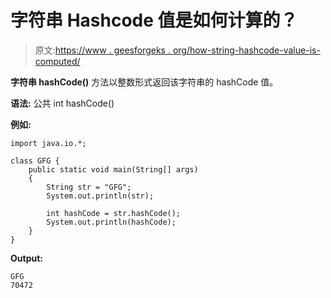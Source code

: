 # 字符串 Hashcode 值是如何计算的？

> 原文:[https://www . geesforgeks . org/how-string-hashcode-value-is-computed/](https://www.geeksforgeeks.org/how-string-hashcode-value-is-calculated/)

**字符串 hashCode()** 方法以整数形式返回该字符串的 hashCode 值。

**语法:**
公共 int hashCode()

**例如:**

```
import java.io.*;

class GFG {
    public static void main(String[] args)
    {
        String str = "GFG";
        System.out.println(str);

        int hashCode = str.hashCode();
        System.out.println(hashCode);
    }
}
```

**Output:**

```
GFG
70472

```